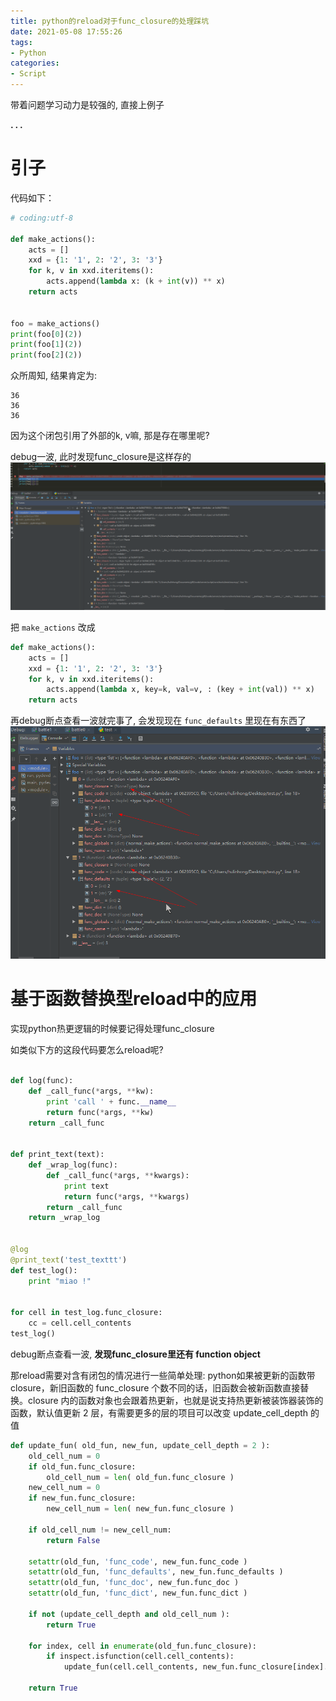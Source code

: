 ```yaml
---
title: python的reload对于func_closure的处理踩坑
date: 2021-05-08 17:55:26
tags:
- Python
categories:
- Script
---
```



带着问题学习动力是较强的, 直接上例子

**. . .**<!-- more -->

# 引子

代码如下：

``` python
# coding:utf-8

def make_actions():
	acts = []
	xxd = {1: '1', 2: '2', 3: '3'}
	for k, v in xxd.iteritems():
		acts.append(lambda x: (k + int(v)) ** x)
	return acts


foo = make_actions()
print(foo[0](2))
print(foo[1](2))
print(foo[2](2))
```

众所周知, 结果肯定为:

```
36
36
36
```

因为这个闭包引用了外部的k, v嘛, 那是存在哪里呢?

debug一波, 此时发现func_closure是这样存的
![python_func_closure_1](/img/python_func_closure/python_func_closure_1.png)


把 `make_actions` 改成
``` python
def make_actions():
	acts = []
	xxd = {1: '1', 2: '2', 3: '3'}
	for k, v in xxd.iteritems():
		acts.append(lambda x, key=k, val=v, : (key + int(val)) ** x)
	return acts
```
再debug断点查看一波就完事了, 会发现现在 `func_defaults` 里现在有东西了
![python_func_closure_2](/img/python_func_closure/python_func_closure_2.png)


# 基于函数替换型reload中的应用

实现python热更逻辑的时候要记得处理func_closure

如类似下方的这段代码要怎么reload呢?

``` python

def log(func):
	def _call_func(*args, **kw):
		print 'call ' + func.__name__
		return func(*args, **kw)
	return _call_func


def print_text(text):
	def _wrap_log(func):
		def _call_func(*args, **kwargs):
			print text
			return func(*args, **kwargs)
		return _call_func
	return _wrap_log


@log
@print_text('test_texttt')
def test_log():
	print "miao !"


for cell in test_log.func_closure:
	cc = cell.cell_contents
test_log()

```

debug断点查看一波, **发现func_closure里还有 function object**
<!-- ![python_func_closure_3](/img/python_func_closure/python_func_closure_3.png) -->

那reload需要对含有闭包的情况进行一些简单处理: 
python如果被更新的函数带 closure，新旧函数的 func_closure 个数不同的话，旧函数会被新函数直接替换。closure 内的函数对象也会跟着热更新，也就是说支持热更新被装饰器装饰的函数，默认值更新 2 层，有需要更多的层的项目可以改变 update_cell_depth 的值

``` python
def update_fun( old_fun, new_fun, update_cell_depth = 2 ):
    old_cell_num = 0
    if old_fun.func_closure:
        old_cell_num = len( old_fun.func_closure )
    new_cell_num = 0
    if new_fun.func_closure:
        new_cell_num = len( new_fun.func_closure )

    if old_cell_num != new_cell_num:
        return False

    setattr(old_fun, 'func_code', new_fun.func_code )
    setattr(old_fun, 'func_defaults', new_fun.func_defaults )
    setattr(old_fun, 'func_doc', new_fun.func_doc )
    setattr(old_fun, 'func_dict', new_fun.func_dict )

    if not (update_cell_depth and old_cell_num ):
        return True

    for index, cell in enumerate(old_fun.func_closure):
        if inspect.isfunction(cell.cell_contents):
            update_fun(cell.cell_contents, new_fun.func_closure[index].cell_contents, update_cell_depth - 1)

    return True
```